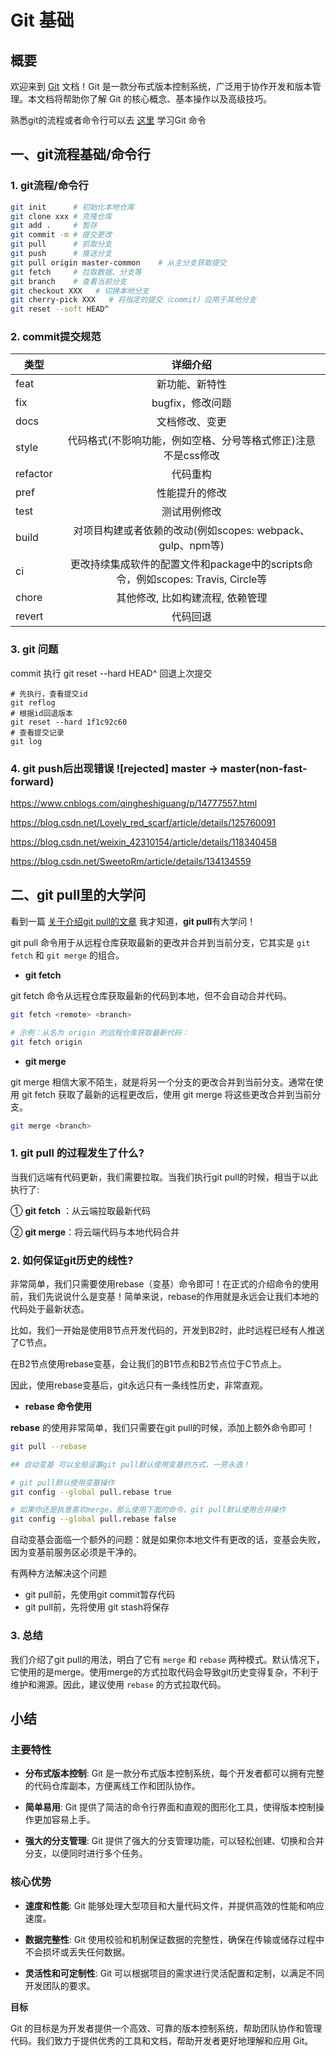 # Git 基础

## 概要

欢迎来到 [Git](https://git-scm.com/downloads) 文档！Git 是一款分布式版本控制系统，广泛用于协作开发和版本管理。本文档将帮助你了解 Git 的核心概念、基本操作以及高级技巧。

熟悉git的流程或者命令行可以去 [这里](https://help.gitee.com/learn-Git-Branching/?locale=zh_CN) 学习Git 命令

## 一、git流程基础/命令行

### 1. git流程/命令行

```sh
git init      # 初始化本地仓库
git clone xxx # 克隆仓库
git add .     # 暂存
git commit -m # 提交更改
git pull      # 抓取分支
git push      # 推送分支
git pull origin master-common    # 从主分支获取提交
git fetch     # 拉取数据、分支等
git branch    # 查看当前分支
git checkout XXX   # 切换本地分支
git cherry-pick XXX   # 将指定的提交（commit）应用于其他分支
git reset --soft HEAD^
```

### 2. commit提交规范

| 类型     |                                     详细介绍                                     |
| -------- | :------------------------------------------------------------------------------: |
| feat     |                                  新功能、新特性                                  |
| fix      |                                 bugfix，修改问题                                 |
| docs     |                                  文档修改、变更                                  |
| style    |          代码格式(不影响功能，例如空格、分号等格式修正)注意不是css修改           |
| refactor |                                     代码重构                                     |
| pref     |                                  性能提升的修改                                  |
| test     |                                   测试用例修改                                   |
| build    |            对项目构建或者依赖的改动(例如scopes: webpack、gulp、npm等)            |
| ci       | 更改持续集成软件的配置文件和package中的scripts命令，例如scopes: Travis, Circle等 |
| chore    |                         其他修改, 比如构建流程, 依赖管理                         |
| revert   |                                     代码回退                                     |

### 3. git 问题

commit 执行 git reset --hard HEAD^ 回退上次提交

```shell
# 先执行，查看提交id
git reflog
# 根据id回退版本
git reset --hard 1f1c92c60
# 查看提交记录
git log
```

### 4. git push后出现错误 ![rejected] master -> master(non-fast-forward)

https://www.cnblogs.com/qingheshiguang/p/14777557.html

https://blog.csdn.net/Lovely_red_scarf/article/details/125760091

https://blog.csdn.net/weixin_42310154/article/details/118340458

https://blog.csdn.net/SweetoRm/article/details/134134559

## 二、git pull里的大学问

看到一篇 [关于介绍git pull的文章](https://mp.weixin.qq.com/s/n1KbNaT46SwVPCBxpW31ow) 我才知道，**git pull**有大学问！

git pull 命令用于从远程仓库获取最新的更改并合并到当前分支，它其实是 `git fetch` 和 `git merge` 的组合。

- **git fetch**

git fetch 命令从远程仓库获取最新的代码到本地，但不会自动合并代码。

```sh
git fetch <remote> <branch>

# 示例：从名为 origin 的远程仓库获取最新代码：
git fetch origin
```

- **git merge**

git merge 相信大家不陌生，就是将另一个分支的更改合并到当前分支。通常在使用 git fetch 获取了最新的远程更改后，使用 git merge 将这些更改合并到当前分支。

```sh
git merge <branch>
```

### 1. git pull 的过程发生了什么?

当我们远端有代码更新，我们需要拉取。当我们执行git pull的时候，相当于以此执行了:

① **git fetch** ：从云端拉取最新代码

② **git merge**：将云端代码与本地代码合并

### 2. 如何保证git历史的线性?

非常简单，我们只需要使用rebase（变基）命令即可！在正式的介绍命令的使用前，我们先说说什么是变基！简单来说，rebase的作用就是永远会让我们本地的代码处于最新状态。

比如，我们一开始是使用B节点开发代码的，开发到B2时，此时远程已经有人推送了C节点。

在B2节点使用rebase变基，会让我们的B1节点和B2节点位于C节点上。

因此，使用rebase变基后，git永远只有一条线性历史，非常直观。

- **rebase 命令使用**

**rebase** 的使用非常简单，我们只需要在git pull的时候，添加上额外命令即可！

```sh
git pull --rebase

## 自动变基 可以全局设置git pull默认使用变基的方式，一劳永逸！

# git pull默认使用变基操作
git config --global pull.rebase true

# 如果你还是执意喜欢merge，那么使用下面的命令，git pull默认使用合并操作
git config --global pull.rebase false
```

自动变基会面临一个额外的问题：就是如果你本地文件有更改的话，变基会失败，因为变基前服务区必须是干净的。

有两种方法解决这个问题

- git pull前，先使用git commit暂存代码
- git pull前，先将使用 git stash将保存

### 3. 总结

我们介绍了git pull的用法，明白了它有 `merge` 和 `rebase` 两种模式。默认情况下，它使用的是merge。使用merge的方式拉取代码会导致git历史变得复杂，不利于维护和溯源。因此，建议使用 `rebase` 的方式拉取代码。

## 小结

### 主要特性

- **分布式版本控制**: Git 是一款分布式版本控制系统，每个开发者都可以拥有完整的代码仓库副本，方便离线工作和团队协作。

- **简单易用**: Git 提供了简洁的命令行界面和直观的图形化工具，使得版本控制操作更加容易上手。

- **强大的分支管理**: Git 提供了强大的分支管理功能，可以轻松创建、切换和合并分支，以便同时进行多个任务。

### 核心优势

- **速度和性能**: Git 能够处理大型项目和大量代码文件，并提供高效的性能和响应速度。

- **数据完整性**: Git 使用校验和机制保证数据的完整性，确保在传输或储存过程中不会损坏或丢失任何数据。

- **灵活性和可定制性**: Git 可以根据项目的需求进行灵活配置和定制，以满足不同开发团队的要求。

**目标**

Git 的目标是为开发者提供一个高效、可靠的版本控制系统，帮助团队协作和管理代码。我们致力于提供优秀的工具和文档，帮助开发者更好地理解和应用 Git。
